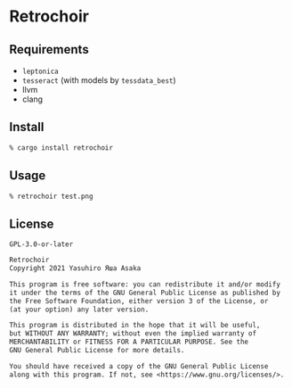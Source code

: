 # Retrochoir

## Requirements

* `leptonica`
* `tesseract` (with models by `tessdata_best`)
* llvm
* clang

## Install

```zsh
% cargo install retrochoir
```

## Usage

```zsh
% retrochoir test.png
```


## License

`GPL-3.0-or-later`

```txt
Retrochoir
Copyright 2021 Yasuhiro Яша Asaka

This program is free software: you can redistribute it and/or modify
it under the terms of the GNU General Public License as published by
the Free Software Foundation, either version 3 of the License, or
(at your option) any later version.

This program is distributed in the hope that it will be useful,
but WITHOUT ANY WARRANTY; without even the implied warranty of
MERCHANTABILITY or FITNESS FOR A PARTICULAR PURPOSE. See the
GNU General Public License for more details.

You should have received a copy of the GNU General Public License
along with this program. If not, see <https://www.gnu.org/licenses/>.
```
